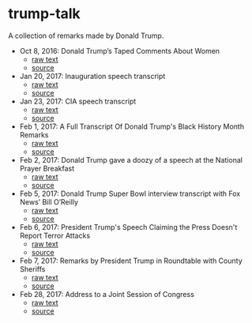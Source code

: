 # trump-talk
A collection of remarks made by Donald Trump.

- Oct 8, 2016: Donald Trump’s Taped Comments About Women
  - [raw text](https://raw.githubusercontent.com/proxpero/trump-talk/master/comments-about-women-oct-2016.txt)
  - [source](https://www.nytimes.com/2016/10/08/us/donald-trump-tape-transcript.html?_r=0)
- Jan 20, 2017: Inauguration speech transcript
  - [raw text](https://raw.githubusercontent.com/proxpero/trump-talk/master/trump-inauguration-speech-jan-2017.txt)
  - [source](http://www.politico.com/story/2017/01/full-text-donald-trump-inauguration-speech-transcript-233907)
- Jan 23, 2017: CIA speech transcript
  - [raw text](https://raw.githubusercontent.com/proxpero/trump-talk/master/cia-jan-2017.txt)
  - [source](http://www.cbsnews.com/news/trump-cia-speech-transcript/)
- Feb 1, 2017: A Full Transcript Of Donald Trump's Black History Month Remarks
  - [raw text](https://raw.githubusercontent.com/proxpero/trump-talk/master/black-history-month-2017.txt)
  - [source](http://theconcourse.deadspin.com/a-full-transcript-of-donald-trumps-black-history-month-1791871370)
- Feb 2, 2017: Donald Trump gave a doozy of a speech at the National Prayer Breakfast
  - [raw text](https://raw.githubusercontent.com/proxpero/trump-talk/master/prayer-breakfast-feb-2017.txt)
  - [source](https://www.washingtonpost.com/pb/news/the-fix/wp/2017/02/02/donald-trump-gave-a-doozy-of-a-speech-at-the-national-prayer-breakfast)
- Feb 5, 2017: Donald Trump Super Bowl interview transcript with Fox News’ Bill O’Reilly
  - [raw text](https://raw.githubusercontent.com/proxpero/trump-talk/master/2017-2-5-superbowl-interview-with-bill-oreilly.txt)
  - [source](http://www.sbnation.com/2017/2/5/14516156/donald-trump-interview-transcript-bill-oreilly-super-bowl-2017)
- Feb 6, 2017: President Trump's Speech Claiming the Press Doesn't Report Terror Attacks
  - [raw text](https://raw.githubusercontent.com/proxpero/trump-talk/master/2017-2-6-macdill-air-force-base.txt)
  - [source](http://time.com/4661658/donald-trump-terror-attacks-speech-macdill-air-force-base/)
- Feb 7, 2017: Remarks by President Trump in Roundtable with County Sheriffs
  - [raw text](https://raw.githubusercontent.com/proxpero/trump-talk/master/2017-2-7-roundtable-with-county-sheriffs.txt)
  - [source](https://www.whitehouse.gov/the-press-office/2017/02/07/remarks-president-trump-roundtable-county-sheriffs)
- Feb 28, 2017: Address to a Joint Session of Congress
  - [raw text](https://raw.githubusercontent.com/proxpero/trump-talk/master/2017-2-28-address-to-joint-congress.txt)
  - [source](http://www.sfgate.com/politics/article/FULL-Transcript-President-Donald-Trump-speech-17-10967127.php)
